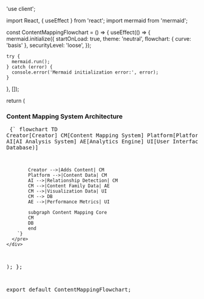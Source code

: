 'use client';

import React, { useEffect } from 'react';
import mermaid from 'mermaid';

const ContentMappingFlowchart = () => {
  useEffect(() => {
    mermaid.initialize({
      startOnLoad: true,
      theme: 'neutral',
      flowchart: { curve: 'basis' },
      securityLevel: 'loose',
    });
    
    try {
      mermaid.run();
    } catch (error) {
      console.error('Mermaid initialization error:', error);
    }
  }, []);

  return (
    <div className="rounded-lg bg-gray-50 p-4 shadow-sm my-8 overflow-x-auto">
      <h3 className="text-lg font-medium mb-4">Content Mapping System Architecture</h3>
      <pre className="mermaid">
        {`
        flowchart TD
            Creator[Creator]
            CM[Content Mapping System]
            Platform[Platform APIs]
            AI[AI Analysis System]
            AE[Analytics Engine]
            UI[User Interface]
            DB[(Graph Database)]
            
            Creator -->|Adds Content| CM
            Platform -->|Content Data| CM
            AI -->|Relationship Detection| CM
            CM -->|Content Family Data| AE
            CM -->|Visualization Data| UI
            CM --> DB
            AE -->|Performance Metrics| UI
            
            subgraph Content Mapping Core
            CM
            DB
            end
        `}
      </pre>
    </div>
  );
};

export default ContentMappingFlowchart;